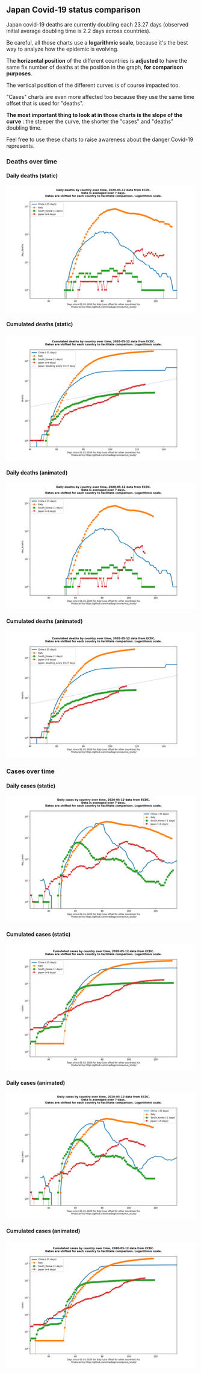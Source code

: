 ## Japan Covid-19 status comparison 

Japan covid-19 deaths are currently doubling each 23.27 days (observed initial average doubling time is 2.2 days across countries).



Be careful, all those charts use a **logarithmic scale**, because it's the best way to analyze how the epidemic is evolving.
 
The **horizontal position** of the different countries is **adjusted** to have the same fix number of deaths at the position in the graph, **for comparison purposes**.

The vertical position of the different curves is of course impacted too.

"Cases" charts are even more affected too because they use the same time offset that is used for "deaths".

**The most important thing to look at in those charts is the slope of the curve** : the steeper the curve, the shorter the "cases" and "deaths" doubling time.

Feel free to use these charts to raise awareness about the danger Covid-19 represents. 


 
### Deaths over time
 
#### Daily deaths (static)
![Japan covid-19 daily deaths static chart](https://raw.githubusercontent.com/madlag/coronavirus_study/master/notebooks/graphs/2020-05-12/countries/Japan/2020-05-12_Japan_day_deaths.png "Japan covid-19 day_deaths static chart")   
 
#### Cumulated deaths (static)
![Japan covid-19 cumulated deaths static chart](https://raw.githubusercontent.com/madlag/coronavirus_study/master/notebooks/graphs/2020-05-12/countries/Japan/2020-05-12_Japan_deaths.png "Japan covid-19 deaths static chart")   
 
#### Daily deaths (animated)
![Japan covid-19 daily deaths animated chart](https://raw.githubusercontent.com/madlag/coronavirus_study/master/notebooks/graphs/2020-05-12/countries/Japan/2020-05-12_Japan_day_deaths.gif "Japan covid-19 day_deaths animated chart")   
 
#### Cumulated deaths (animated)
![Japan covid-19 cumulated deaths animated chart](https://raw.githubusercontent.com/madlag/coronavirus_study/master/notebooks/graphs/2020-05-12/countries/Japan/2020-05-12_Japan_deaths.gif "Japan covid-19 deaths animated chart")   

 
### Cases over time
 
#### Daily cases (static)
![Japan covid-19 daily cases static chart](https://raw.githubusercontent.com/madlag/coronavirus_study/master/notebooks/graphs/2020-05-12/countries/Japan/2020-05-12_Japan_day_cases.png "Japan covid-19 day_cases static chart")   
 
#### Cumulated cases (static)
![Japan covid-19 cumulated cases static chart](https://raw.githubusercontent.com/madlag/coronavirus_study/master/notebooks/graphs/2020-05-12/countries/Japan/2020-05-12_Japan_cases.png "Japan covid-19 cases static chart")   
 
#### Daily cases (animated)
![Japan covid-19 daily cases animated chart](https://raw.githubusercontent.com/madlag/coronavirus_study/master/notebooks/graphs/2020-05-12/countries/Japan/2020-05-12_Japan_day_cases.gif "Japan covid-19 day_cases animated chart")   
 
#### Cumulated cases (animated)
![Japan covid-19 cumulated cases animated chart](https://raw.githubusercontent.com/madlag/coronavirus_study/master/notebooks/graphs/2020-05-12/countries/Japan/2020-05-12_Japan_cases.gif "Japan covid-19 cases animated chart")   

